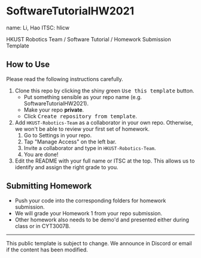 # SoftwareTutorialHW2021

name: Li, Hao
ITSC: hlicw

HKUST Robotics Team / Software Tutorial / Homework Submission Template

## How to Use
Please read the following instructions carefully.

1. Clone this repo by clicking the shiny green <kbd>Use this template</kbd> button.
    * Put something sensible as your repo name (e.g. SoftwareTutorialHW2021).
    * Make your repo **private**.
    * Click <kbd>Create repository from template</kbd>.
2. Add `HKUST-Robotics-Team` as a collaborator in your own repo. Otherwise, we won't be able to review your first set of homework.
    1. Go to Settings in your repo.
    2. Tap "Manage Access" on the left bar.
    3. Invite a collaborator and type in `HKUST-Robotics-Team`.
    4. You are done!
3. Edit the README with your full name or ITSC at the top. This allows us to identify and assign the right grade to you.

## Submitting Homework

* Push your code into the corresponding folders for homework submission.
* We will grade your Homework 1 from your repo submission.
* Other homework also needs to be demo'd and presented either during class or in CYT3007B.

----

This public template is subject to change. We announce in Discord or email if the content has been modified.
